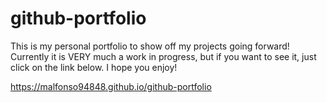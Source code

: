 # github-portfolio
This is my personal portfolio to show off my projects going forward! Currently it is VERY much a work in progress, but if you want to see it, just click on the link below. I hope you enjoy!

https://malfonso94848.github.io/github-portfolio
